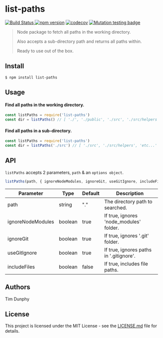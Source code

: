 # list-paths

[![Build Status](https://travis-ci.org/MeanBoyCousin/list-paths.svg?branch=master) ](https://travis-ci.org/MeanBoyCousin/list-paths) [![npm version](http://img.shields.io/npm/v/list-paths.svg?style=flat)](https://npmjs.org/package/list-paths 'View this project on npm') [![codecov](https://codecov.io/gh/MeanBoyCousin/list-paths/branch/master/graph/badge.svg)](https://codecov.io/gh/MeanBoyCousin/list-paths) [![Mutation testing badge](https://img.shields.io/endpoint?style=flat&url=https%3A%2F%2Fbadge-api.stryker-mutator.io%2Fgithub.com%2FMeanBoyCousin%2Flist-paths%2Fmaster)](https://dashboard.stryker-mutator.io/reports/github.com/MeanBoyCousin/list-paths/master)

> Node package to fetch all paths in the working directory.
>
> Also accepts a sub-directory path and returns all paths within.
>
> Ready to use out of the box.

## Install

```console
$ npm install list-paths
```

## Usage

#### Find all paths in the working directory.

```js
const listPaths = require('list-paths')
const dir = listPaths() // [ './', './public', './src', './src/helpers', 'etc...' ]
```

#### Find all paths in a sub-directory.

```js
const listPaths = require('list-paths')
const dir = listPaths('./src') // [ './src', './src/helpers', 'etc...' ]
```

## API

`listPaths` accepts 2 parameters, `path` & an `options object`.

```js
listPaths(path, { ignoreNodeModules, ignoreGit, useGitIgnore, includeFiles }) => {string[]}
```

| Parameter         | Type    | Default | Description                             |
| ----------------- | ------- | ------- | --------------------------------------- |
| path              | string  | "."     | The directory path to searched.         |
| ignoreNodeModules | boolean | true    | If true, ignores 'node_modules' folder. |
| ignoreGit         | boolean | true    | If true, ignores '.git' folder.         |
| useGitIgnore      | boolean | true    | If true, ignores paths in '.gitignore'. |
| includeFiles      | boolean | false   | If true, includes file paths.           |

## Authors

Tim Dunphy

## License

This project is licensed under the MIT License - see the [LICENSE.md](./LICENSE) file for details.
